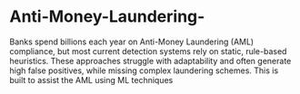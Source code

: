 # Anti-Money-Laundering-
Banks spend billions each year on Anti-Money Laundering (AML) compliance, but most current detection systems rely on static, rule-based heuristics. These approaches struggle with adaptability and often generate high false positives, while missing complex laundering schemes. This is built to assist the AML using ML techniques
